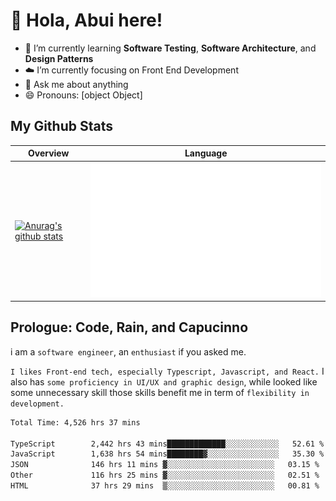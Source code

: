 # 👋 Hola, Abui here!

- 🌱 I’m currently learning **Software Testing**, **Software Architecture**, and **Design Patterns**
- ☁️ I’m currently focusing on Front End Development
- 💬 Ask me about anything
- 😄 Pronouns: [object Object]

## My Github Stats

| Overview | Language |
| --- | --- |
|[![Anurag's github stats](https://github-readme-stats.vercel.app/api?username=abui-am&count_private=true)](https://github.com/anuraghazra/github-readme-stats)|![Language](https://raw.githubusercontent.com/abui-am/stats/c6455f656dfce7acd3951e5ec5b25d72af0b2ee3/generated/languages.svg)|

## Prologue: Code, Rain, and Capucinno
i am a `software engineer`, an `enthusiast` if you asked me. 

`I likes Front-end tech, especially Typescript, Javascript, and React.` I also has `some proficiency in UI/UX and graphic design`, while looked like some unnecessary skill those skills benefit me in term of `flexibility in development.`


<!--START_SECTION:waka-->

```txt
Total Time: 4,526 hrs 37 mins

TypeScript        2,442 hrs 43 mins█████████████░░░░░░░░░░░░   52.61 %
JavaScript        1,638 hrs 54 mins████████▓░░░░░░░░░░░░░░░░   35.30 %
JSON              146 hrs 11 mins ▓░░░░░░░░░░░░░░░░░░░░░░░░   03.15 %
Other             116 hrs 25 mins ▓░░░░░░░░░░░░░░░░░░░░░░░░   02.51 %
HTML              37 hrs 29 mins  ▒░░░░░░░░░░░░░░░░░░░░░░░░   00.81 %
```

<!--END_SECTION:waka-->
